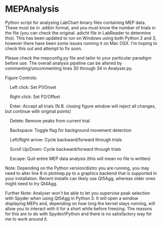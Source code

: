 # MEPAnalysis
Python script for analysing LabChart binary files containing MEP data. These must be in .adibin format, and you must know the number of trials in the file (you can check the original .adicht file in LabReader to determine this). This has been updated to run on Windows using both Python 2 and 3, however there have been some issues running it on Mac OSX. I'm hoping to check this out and attempt to fix soon.


Please check the mepconfig.py file and tailor to your particular paradigm before use. The overall analysis pipeline can be altered by commenting/uncommenting lines 30 through 34 in Analyser.py. 


Figure Controls:

&nbsp;&nbsp;&nbsp;&nbsp;Left click: Set P1/Onset

&nbsp;&nbsp;&nbsp;&nbsp;Right click: Set P2/Offset

&nbsp;&nbsp;&nbsp;&nbsp;Enter: Accept all trials (N.B. closing figure window will reject all changes, but continue with original points)

&nbsp;&nbsp;&nbsp;&nbsp;Delete: Remove peaks from current trial

&nbsp;&nbsp;&nbsp;&nbsp;Backspace: Toggle flag for background movement detection

&nbsp;&nbsp;&nbsp;&nbsp;Left/Right arrow: Cycle backward/forward through trials

&nbsp;&nbsp;&nbsp;&nbsp;Scroll Up/Down: Cycle backward/forward through trials

&nbsp;&nbsp;&nbsp;&nbsp;Escape: Quit entire MEP data analysis (this will mean no file is written)


Note: Depending on the Python version/distro you are running, you may need to alter line 8 in plotmep.py to a graphics backend that is supported in your installation. Recent installs can likely use Qt5Agg, whereas older ones might need to try Qt4Agg.


Further Note: Analyser won't be able to let you supervise peak selection with Spyder when using Qt5Agg in Python 3. It will open a window displaying MEPs and, depending on how long the kernel stays running, will allow you to interact with it for a short while before freezing. The reasons for this are to do with Spyder/iPython and there is no satisfactory way for me to work around it.

